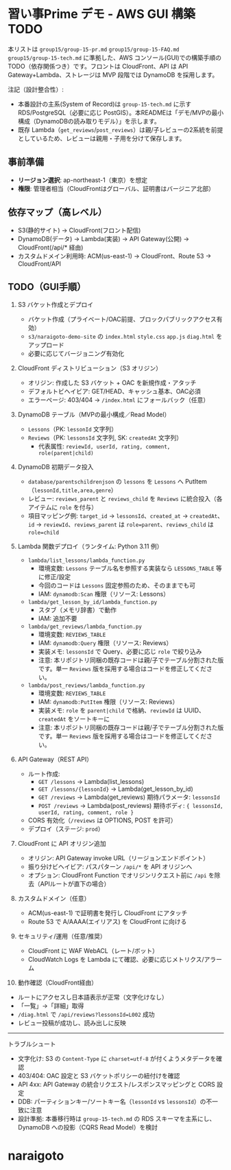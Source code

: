 # 習い事Prime デモ - AWS GUI 構築 TODO

本リストは `group15/group-15-pr.md` `group15/group-15-FAQ.md` `group15/group-15-tech.md` に準拠した、AWS コンソール(GUI)での構築手順の TODO（依存関係つき）です。フロントは CloudFront、API は API Gateway+Lambda、ストレージは MVP 段階では DynamoDB を採用します。

注記（設計整合性）:
- 本番設計の主系(System of Record)は `group-15-tech.md` に示す RDS/PostgreSQL（必要に応じ PostGIS）。本READMEは「デモ/MVPの最小構成（DynamoDBの読み取りモデル）」を示します。
- 既存 Lambda（`get_reviews`/`post_reviews`）は親/子レビューの2系統を前提としているため、レビューは親用・子用を分けて保存します。

## 事前準備
- **リージョン選択**: ap-northeast-1（東京）を想定
- **権限**: 管理者相当（CloudFrontはグローバル、証明書はバージニア北部）

## 依存マップ（高レベル）
- S3(静的サイト) → CloudFront(フロント配信)
- DynamoDB(データ) → Lambda(実装) → API Gateway(公開) → CloudFront(/api/* 経由)
- カスタムドメイン利用時: ACM(us-east-1) → CloudFront、Route 53 → CloudFront/API

## TODO（GUI手順）

1. S3 バケット作成とデプロイ
   - バケット作成（プライベート/OAC前提、ブロックパブリックアクセス有効）
   - `s3/naraigoto-demo-site` の `index.html` `style.css` `app.js` `diag.html` をアップロード
   - 必要に応じてバージョニング有効化

2. CloudFront ディストリビューション（S3 オリジン）
   - オリジン: 作成した S3 バケット + OAC を新規作成・アタッチ
   - デフォルトビヘイビア: GET/HEAD、キャッシュ基本、OAC必須
   - エラーページ: 403/404 → `/index.html` にフォールバック（任意）

3. DynamoDB テーブル（MVPの最小構成／Read Model）
   - `Lessons`（PK: `lessonId` 文字列）
   - `Reviews`（PK: `lessonsId` 文字列, SK: `createdAt` 文字列）
     - 代表属性: `reviewId, userId, rating, comment, role(parent|child)`

4. DynamoDB 初期データ投入
   - `database/parentschildrenjson` の `lessons` を `Lessons` へ PutItem（`lessonId,title,area,genre`）
   - レビュー: `reviews_parent` と `reviews_child` を `Reviews` に統合投入（各アイテムに `role` を付与）
   - 項目マッピング例: `target_id` → `lessonsId`、`created_at` → `createdAt`、`id` → `reviewId`、`reviews_parent` は `role=parent`、`reviews_child` は `role=child`

5. Lambda 関数デプロイ（ランタイム: Python 3.11 例）
   - `lambda/list_lessons/lambda_function.py`
     - 環境変数: `Lessons` テーブル名を参照する実装なら `LESSONS_TABLE` 等に修正/設定
     - 今回のコードは `Lessons` 固定参照のため、そのままでも可
     - IAM: `dynamodb:Scan` 権限（リソース: Lessons）
   - `lambda/get_lesson_by_id/lambda_function.py`
     - スタブ（メモリ辞書）で動作
     - IAM: 追加不要
    - `lambda/get_reviews/lambda_function.py`
      - 環境変数: `REVIEWS_TABLE`
      - IAM: `dynamodb:Query` 権限（リソース: Reviews）
      - 実装メモ: `lessonsId` で Query、必要に応じ `role` で絞り込み
      - 注意: 本リポジトリ同梱の既存コードは親/子でテーブル分割された版です。単一 `Reviews` 版を採用する場合はコードを修正してください。
    - `lambda/post_reviews/lambda_function.py`
      - 環境変数: `REVIEWS_TABLE`
      - IAM: `dynamodb:PutItem` 権限（リソース: Reviews）
      - 実装メモ: `role` を `parent|child` で格納、`reviewId` は UUID、`createdAt` をソートキーに
      - 注意: 本リポジトリ同梱の既存コードは親/子でテーブル分割された版です。単一 `Reviews` 版を採用する場合はコードを修正してください。

6. API Gateway（REST API）
   - ルート作成:
     - `GET /lessons` → Lambda(list_lessons)
     - `GET /lessons/{lessonId}` → Lambda(get_lesson_by_id)
     - `GET /reviews` → Lambda(get_reviews) 期待パラメータ: `lessonsId`
     - `POST /reviews` → Lambda(post_reviews) 期待ボディ: `{ lessonsId, userId, rating, comment, role }`
   - CORS 有効化（`/reviews` は OPTIONS, POST を許可）
   - デプロイ（ステージ: `prod`）

7. CloudFront に API オリジン追加
   - オリジン: API Gateway invoke URL（リージョンエンドポイント）
   - 振り分けビヘイビア: パスパターン `/api/*` を API オリジンへ
   - オプション: CloudFront Function でオリジンリクエスト前に `/api` を除去（APIルートが直下の場合）

8. カスタムドメイン（任意）
   - ACM(us-east-1) で証明書を発行し CloudFront にアタッチ
   - Route 53 で A/AAAA(エイリアス) を CloudFront に向ける

9. セキュリティ/運用（任意/推奨）
   - CloudFront に WAF WebACL（レート/ボット）
   - CloudWatch Logs を Lambda にて確認、必要に応じメトリクス/アラーム

10. 動作確認（CloudFront経由）
   - ルートにアクセスし日本語表示が正常（文字化けなし）
   - 「一覧」→「詳細」取得
   - `/diag.html` で `/api/reviews?lessonsId=L002` 成功
   - レビュー投稿が成功し、読み出しに反映

---

トラブルシュート
- 文字化け: S3 の `Content-Type` に `charset=utf-8` が付くようメタデータを確認
- 403/404: OAC 設定と S3 バケットポリシーの紐付けを確認
- API 4xx: API Gateway の統合リクエスト/レスポンスマッピングと CORS 設定
- DDB: パーティションキー/ソートキー名（`lessonId` vs `lessonsId`）の不一致に注意
- 設計準拠: 本番移行時は `group-15-tech.md` の RDS スキーマを主系にし、DynamoDB への投影（CQRS Read Model）を検討
# naraigoto
